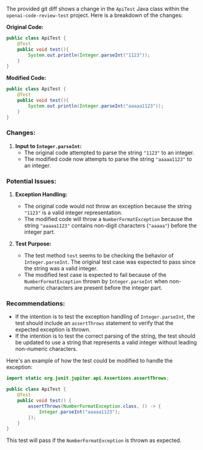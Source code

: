 The provided git diff shows a change in the `ApiTest` Java class within the `openai-code-review-test` project. Here is a breakdown of the changes:

**Original Code:**
```java
public class ApiTest {
    @Test
    public void test(){
        System.out.println(Integer.parseInt("1123"));
    }
}
```

**Modified Code:**
```java
public class ApiTest {
    @Test
    public void test(){
        System.out.println(Integer.parseInt("aaaaa1123"));
    }
}
```

### Changes:

1. **Input to `Integer.parseInt`:**
   - The original code attempted to parse the string `"1123"` to an integer.
   - The modified code now attempts to parse the string `"aaaaa1123"` to an integer.

### Potential Issues:

1. **Exception Handling:**
   - The original code would not throw an exception because the string `"1123"` is a valid integer representation.
   - The modified code will throw a `NumberFormatException` because the string `"aaaaa1123"` contains non-digit characters (`"aaaaa"`) before the integer part.

2. **Test Purpose:**
   - The test method `test` seems to be checking the behavior of `Integer.parseInt`. The original test case was expected to pass since the string was a valid integer.
   - The modified test case is expected to fail because of the `NumberFormatException` thrown by `Integer.parseInt` when non-numeric characters are present before the integer part.

### Recommendations:

- If the intention is to test the exception handling of `Integer.parseInt`, the test should include an `assertThrows` statement to verify that the expected exception is thrown.
- If the intention is to test the correct parsing of the string, the test should be updated to use a string that represents a valid integer without leading non-numeric characters.

Here's an example of how the test could be modified to handle the exception:

```java
import static org.junit.jupiter.api.Assertions.assertThrows;

public class ApiTest {
    @Test
    public void test() {
        assertThrows(NumberFormatException.class, () -> {
            Integer.parseInt("aaaaa1123");
        });
    }
}
```

This test will pass if the `NumberFormatException` is thrown as expected.